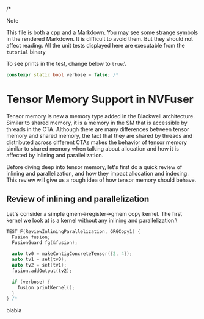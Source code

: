 /*
> [!NOTE]
> This file is both a [cpp](../../tests/cpp/tutorial_tmem.cpp) and a Markdown.
> You may see some strange symbols in the rendered Markdown.
> It is difficult to avoid them. But they should not affect reading.
> All the unit tests displayed here are executable from the `tutorial` binary

To see prints in the test, change below to `true`:<!-- */ //-->\
```cpp
constexpr static bool verbose = false; /*
```

# Tensor Memory Support in NVFuser
<!--
*/

#pragma GCC diagnostic ignored "-Wcomment"
// clang-format off
/*
 * SPDX-FileCopyrightText: Copyright (c) 2023-present NVIDIA CORPORATION & AFFILIATES.
 * All rights reserved.
 * SPDX-License-Identifier: BSD-3-Clause
 */
// clang-format on
#include <gmock/gmock-matchers.h>
#include <gtest/gtest.h>

#include <tests/cpp/utils.h>
#include <tests/cpp/validator.h>

namespace nvfuser {

using ReviewInliningParallelization = NVFuserTest;
using TMemTutorial = BlackwellBase;

/* -->

Tensor memory is new a memory type added in the Blackwell architecture.
Similar to shared memory, it is a memory in the SM that is accessible by threads
in the CTA. Although there are many differences between tensor memory and shared
memory, the fact that they are shared by threads and distributed across
different CTAs makes the behavior of tensor memory similar to shared memory when
talking about allocation and how it is affected by inlining and parallelization.

Before diving deep into tensor memory, let's first do a quick review of inlining
and parallelization, and how they impact allocation and indexing. This review
will give us a rough idea of how tensor memory should behave.

## Review of inlining and parallelization

Let's consider a simple gmem->register->gmem copy kernel. The first kernel we
look at is a kernel without any inlining and parallelization:<!-- */ //-->\
```cpp
TEST_F(ReviewInliningParallelization, GRGCopy1) {
  Fusion fusion;
  FusionGuard fg(&fusion);

  auto tv0 = makeContigConcreteTensor({2, 4});
  auto tv1 = set(tv0);
  auto tv2 = set(tv1);
  fusion.addOutput(tv2);

  if (verbose) {
    fusion.printKernel();
  }
} /*
```

 blabla

<!-- */
} // namespace nvfuser
// \-->
